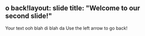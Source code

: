 o back!layout: slide
title: "Welcome to our second slide!"
---
Your text
ooh blah di blah da
Use the left arrow to go back!
